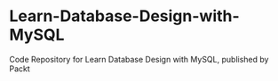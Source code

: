 # Learn-Database-Design-with-MySQL
Code Repository for Learn Database Design with MySQL, published by Packt
